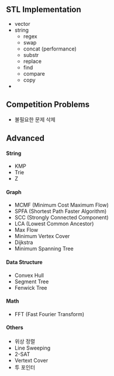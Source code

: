 ## STL Implementation
- vector
- string
   - regex
   - swap
   - concat (performance)
   - substr
   - replace
   - find
   - compare
   - copy
- 

## Competition Problems
- 불필요한 문제 삭제

## Advanced

#### String
- KMP
- Trie
- Z

#### Graph
- MCMF (Minimum Cost Maximum Flow)
- SPFA (Shortest Path Faster Algorithm)
- SCC (Strongly Connected Component)
- LCA (Lowest Common Ancestor)
- Max Flow
- Minimum Vertex Cover
- Dijkstra
- Minimum Spanning Tree

#### Data Structure
- Convex Hull
- Segment Tree
- Fenwick Tree

#### Math
- FFT (Fast Fourier Transform)

#### Others
- 위상 정렬
- Line Sweeping
- 2-SAT
- Vertext Cover
- 투 포인터


